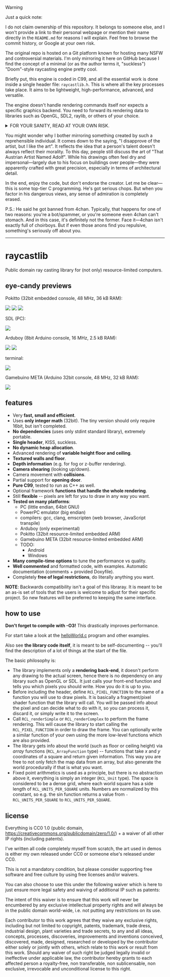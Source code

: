 > [!WARNING]
> Just a quick note:
>
> I do not claim ownership of this repository. It belongs to someone else, and I won't provide a link to their personal webpage or mention their name directly in the `README.md` for reasons I will explain. Feel free to browse the commit history, or Google at your own risk.
>
> The original repo is hosted on a Git platform known for hosting many NSFW and controversial materials. I'm only mirroring it here on GitHub because I find the concept of a minimal (or as the author terms it, "suckless") "Doom"-style raycasting engine pretty cool.
>
> Briefly put, this engine is coded in C99, and all the essential work is done inside a single header file: `raycastlib.h`. This is where all the key processes take place. It aims to be lightweight, high-performance, advanced, and versatile.
>
> The engine doesn't handle rendering commands itself nor expects a specific graphics backend. You need to forward its rendering data to libraries such as OpenGL, SDL2, raylib, or others of your choice.
>
> <details>
>
> <summary>FOR YOUR SANITY, READ AT YOUR OWN RISK.</summary>
>
> If you want to know who developed this, I'm not naming him directly. But here's a little about him to give you an idea.
>
> He lives in the Moravian region of the Czech Republic, earned a master's in computer science from Brno University of Technology's Faculty of Information Technology, and identifies as an extreme anarchist who opposes capitalism and censorship, advocating for absolute free speech. He also relies on a Czech disability pension. He's said to be "EXTREMELY EXTRMELY \[sic\] ANTISOCIAL even by default, much more than you have ever seen".
>
> So, clearly, this is an eccentric but highly skilled Czech programmer. The one-header technique and the repo's performance claims prove it.
>
> Were you expecting some kind of Czech Terry A. Davis—a tragic figure with mental health struggles who amazed us with TempleOS? Well, that's just the tip of the iceberg...
>
> This man turns out to be much worse than you thought—he actively promotes harmful behaviour involving minors.
>
> And I'm not just picking through his content looking for dirt; the evidence is everywhere.
>
> On his main page, barely half a second of scrolling revealed this:
>
> > Since I've been banned from Wikipedia, here are some non-sexual, completely legal PHOTOS OF N\*\*\*D CHILDREN, hosted by Wikipedia itself.
>
> These images are hosted on Wikimedia Commons, which Wikipedia uses. Three aren't even on Wikipedia itself but on French Wikibooks. If you edit Wikipedia, you know such images only appear with strong justification, such as educational use, and even that is rarely granted.
>
> But here's the kicker: he's not just banned from Wikipedia. He's permanently blocked from all Wikimedia sites. The moderator spelt it out clearly:
>
> > You have been blocked indefinitely from editing for violations of the child protection policy, based on your comment on your personal website (which is openly linked from your userpage) that violating "arbitrary law-imposed age limits" regarding sex is not problematic and your advocacy for legalizing child p\*\*\*\*graphy on the same page, as well as a history of \*\*\*\*phile-coded conduct on-wiki [...]
>
> Under "Some things I like", he actually puts down "child n\*\*\*ty" and the N-word. I'm being sincere here. As sincere as how Wikipedia defines it (read the article yourself). Good Lord!
>
> According to Hacker News users:
>
> > OTOH this guy claims to have "non-sexual" pictures of n\*\*\*d children on his website. Damned if I'm going to click through to see if his idea of non-sexual is the same as mine. Someone advocating \*\*\*\*philia while collecting pictures of n\*\*\*d children is beyond the pale. That's acting on it. I cannot and will not tolerate, let alone accept, that action.
>
> > This is from his homepage. This dude is weird af. Certainly gives off some p\*\*\* incel vibes.
>
> > Damn, what a combo... if HN had default link colors, I'd say that one stays blue
>
> > 2 minutes later, I noped out of there. I want nothing to do with this person.
>
> > In short - this guy is as if someone took the worst opinions from a left-wing person and the worst opinions from a right-wing person. I hope he can get treated for whatever condition he has and live normally. I feel sorry for him.
>
> *I would've felt sorry too if this guy didn't spout out "hurr-durr \*\*\*\*philia is not bad!" every five seconds.*
>
> He has a "wiki" (despite being the only one who can edit it) called "Less R\*\*\*\*\*ed Wiki" (yes, that R-word, and he's a big proponent of "free speech"—including hate speech, apparently). On that wiki, he openly supports \*\*\*\*philia and the legalisation of CSAM—that vile, illegal exploitation involving children.
>
> Good grief, mother of all saints. I can hardly believe this is real... He's giving Amos Yee a run for his Singaporean dollars. This is utterly unacceptable. I don't live in the Czech Republic, but if you do and have children nearby, I urge you to stay as far away as possible. Protect your kids and yourself. Run and don't come back. I don't need to say more, but I wouldn't be surprised if Europol showed up at his door soon—for all the right reasons.
>
> </details>
>
> You might wonder why I bother mirroring something created by such a reprehensible individual. It comes down to the saying, "I disapprove of the artist, but I like the art". It reflects the idea that a person's talent doesn't always reflect their morality. To this day, people still discuss the art of "That Austrian Artist Named Adolf". While his drawings often feel dry and impersonal—largely due to his focus on buildings over people—they were apparently crafted with great precision, especially in terms of architectural detail.
>
> In the end, enjoy the code, but don't endorse the creator. Let me be clear—this is some top-tier C programming. He's got serious chops. But when you factor in his dangerous views, any sense of admiration is completely erased.
>
> P.S.: He said he got banned from 4chan. Typically, that happens for one of two reasons: you're a bot/spammer, or you're someone even 4chan can't stomach. And in this case, it's definitely not the former. Face it—4chan isn't exactly full of choirboys. But if even those anons find you repulsive, something's seriously off about you.

---

# raycastlib

Public domain ray casting library for (not only) resource-limited computers.

## eye-candy previews

Pokitto (32bit embedded console, 48 MHz, 36 kB RAM):

![](media/pokitto1.gif)
![](media/pokitto2.gif)
![](media/pokitto3.gif)

SDL (PC):

![](media/sdl.gif)

Arduboy (8bit Arduino console, 16 MHz, 2.5 kB RAM):

![](media/arduboy.gif)
![](media/arduboy2.gif)

terminal:

![](media/terminal.gif)

Gamebuino META (Arduino 32bit console, 48 MHz, 32 kB RAM):

![](media/gamebuino.gif)

## features

- Very **fast, small and efficient**.
- Uses **only integer math** (32bit). The tiny version should only require 16bit, but isn't completed.
- **No dependencies** (uses only stdint standard library), extremely portable.
- **Single header**, KISS, suckless.
- **No dynamic heap allocation**.
- Advanced rendering of **variable height floor and ceiling**.
- **Textured walls and floor**.
- **Depth information** (e.g. for fog or z-buffer rendering).
- **Camera shearing** (looking up/down).
- Camera movement with **collisions**.
- Partial support for **opening door**.
- **Pure C99**, tested to run as C++ as well.
- Optional framework **functions that handle the whole rendering**.
- Still **flexible** -- pixels are left for you to draw in any way you want.
- **Tested on many platforms**:
  - PC (little endian, 64bit GNU)
  - PowerPC emulator (big endian)
  - compilers: gcc, clang, emscripten (web browser, JavaScript transpile)
  - Arduboy (only experimental)
  - Pokitto (32bit resource-limited embedded ARM)
  - Gamebuino META (32bit resource-limited embedded ARM)
  - TODO:
    - Android
    - Windows
- **Many compile-time options** to tune the performance vs quality.
- **Well commented** and formatted code, with examples. Automatic documentation (comments + provided Doxyfile).
- Completely **free of legal restrictions**, do literally anything you want.

**NOTE**: Backwards compatibility isn't a goal of this libraray. It is meant to be an as-is set of tools that the users is welcome to adjust for their specific project. So new features will be preferred to keeping the same interface.

## how to use

**Don't forget to compile with -O3!** This drastically improves performance.

For start take a look at the [helloWorld.c](programs/helloWorld.c) program and other examples.

Also see **the library code itself**, it is meant to be self-documenting -- you'll find the description of a lot of things at the start of the file.

The basic philosophy is:

- The library implements only a **rendering back-end**, it doesn't perform any drawing to the actual screen, hence there is no dependency on any library such as OpenGL or SDL. It just calls your front-end function and tells you which pixels you should write. How you do it is up to you.
- Before including the header, define `RCL_PIXEL_FUNCTION` to the name of a function you will use to draw pixels. It is basically a fragment/pixel shader function that the library will call. You will be passed info about the pixel and can decide what to do with it, so you can process it, discard it, or simply write it to the screen.
- Call `RCL_renderSimple` or `RCL_renderComplex` to perform the frame rendering. This will cause the library to start calling the `RCL_PIXEL_FUNCTION` in order to draw the frame. You can optionally write  a similar function of your own using the more low-level functions which are also provided.
- The library gets info about the world (such as floor or ceiling height) via *array* functions  (`RCL_ArrayFunction` type) -- functions that take *x* and *y* coordinates of a square and return given information. This way you are free to not only fetch the map data from an array, but also generate  the world procedurally if that is what you want.
- Fixed point arithmetics is used as a principle, but there is no abstraction above it, everything is simply an integer (`RCL_Unit` type). The space is considered to be a dense grid, where each world square has a side length of `RCL_UNITS_PER_SQUARE` units. Numbers are normalized by this constant, so e.g. the sin function returns a value from `-RCL_UNITS_PER_SQUARE` to `RCL_UNITS_PER_SQUARE`.

## license

Everything is CC0 1.0 (public domain, https://creativecommons.org/publicdomain/zero/1.0/) + a waiver of all other IP rights (including patents).

I've written all code completely myself from scratch, the art used in demos is either my own released under CC0 or someone else's released under CC0.

This is not a mandatory condition, but please consider supporting free software and free culture by using free licenses and/or waivers.

You can also choose to use this under the following waiver which is here to just ensure more legal safety and waiving of additional IP such as patents:

The intent of this waiver is to ensure that this work will never be encumbered by any exclusive intellectual property rights and will always be in the public domain world-wide, i.e. not putting any restrictions on its use.

Each contributor to this work agrees that they waive any exclusive rights, including but not limited to copyright, patents, trademark, trade dress, industrial design, plant varieties and trade secrets, to any and all ideas, concepts, processes, discoveries, improvements and inventions conceived, discovered, made, designed, researched or developed by the contributor either solely or jointly with others, which relate to this work or result from this work. Should any waiver of such right be judged legally invalid or ineffective under applicable law, the contributor hereby grants to each affected person a royalty-free, non transferable, non sublicensable, non exclusive, irrevocable and unconditional license to this right.
